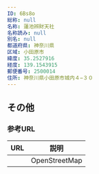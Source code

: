 ```yaml
---
ID: 6Bs8o
総称: null
名称: 蓮池辨財天社
名称読み: null
別名: null
都道府県: 神奈川県
区域: 小田原市
緯度: 35.2527916
経度: 139.1543915
郵便番号: 2500014
住所: 神奈川県小田原市城内４−３０
---
```


## その他

### 参考URL

| URL | 説明          |
| --- | ------------- |
|     | OpenStreetMap |
